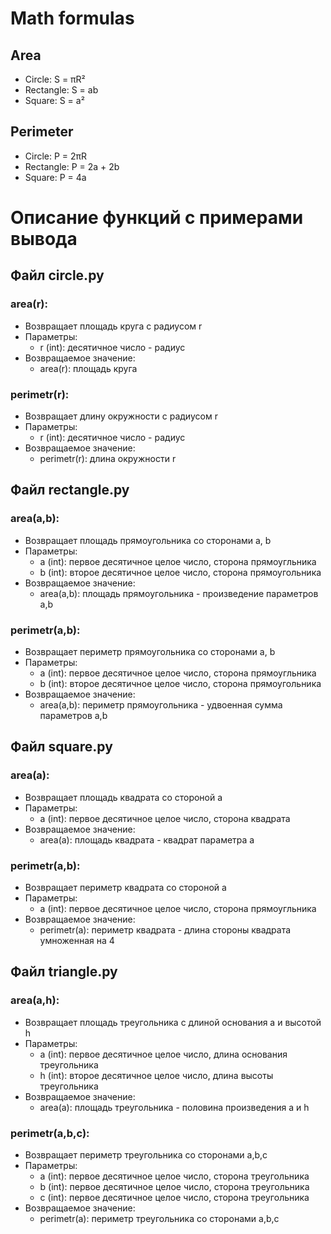 # Math formulas
## Area
- Circle: S = πR²
- Rectangle: S = ab
- Square: S = a²

## Perimeter
- Circle: P = 2πR
- Rectangle: P = 2a + 2b
- Square: P = 4a

# Описание функций с примерами вывода

## Файл **circle.py**
### area(r):
 - Возвращает площадь круга с радиусом r
 - Параметры:
	- r (int): десятичное число - радиус
 - Возвращаемое значение:
	- area(r): площадь круга
### perimetr(r):
 - Возвращает длину окружности с радиусом r
 - Параметры:
	- r (int): десятичное число - радиус
 - Возвращаемое значение:
	- perimetr(r): длина окружности r

## Файл **rectangle.py**
### area(a,b):
 - Возвращает площадь прямоугольника со сторонами a, b
 - Параметры:
	- a (int): первое десятичное целое число, сторона прямоугльника
	- b (int): второе десятичное целое число, сторона прямоугольника
 - Возвращаемое значение:
	- area(a,b): площадь прямоугольника - произведение параметров a,b
### perimetr(a,b):
 - Возвращает периметр прямоугольника со сторонами a, b
 - Параметры:
	- a (int): первое десятичное целое число, сторона прямоугльника
	- b (int): второе десятичное целое число, сторона прямоугольника
 - Возвращаемое значение:
	- area(a,b): периметр прямоугольника - удвоенная сумма параметров a,b

## Файл **square.py**
### area(a):
 - Возвращает площадь квадрата со стороной a
 - Параметры:
	- a (int): первое десятичное целое число, сторона квадрата
 - Возвращаемое значение:
	- area(a): площадь квадрата - квадрат параметра a
### perimetr(a,b):
 - Возвращает периметр квадрата со стороной a
 - Параметры:
	- a (int): первое десятичное целое число, сторона прямоугльника
 - Возвращаемое значение:
	- perimetr(a): периметр квадрата - длина стороны квадрата умноженная на 4

## Файл **triangle.py**
### area(a,h):
 - Возвращает площадь треугольника с длиной основания a и высотой h
 - Параметры:
	- a (int): первое десятичное целое число, длина основания треугольника
	- h (int): второе десятичное целое число, длина высоты треугольника
 - Возвращаемое значение:
	- area(a): площадь треугольника - половина произведения a и h
### perimetr(a,b,c):
 - Возвращает периметр треугольника со сторонами a,b,c
 - Параметры:
	- a (int): первое десятичное целое число, сторона треугольника
	- b (int): первое десятичное целое число, сторона треугольника
	- c (int): первое десятичное целое число, сторона треугольника
 - Возвращаемое значение:
	- perimetr(a): периметр треугольника со сторонами a,b,c

